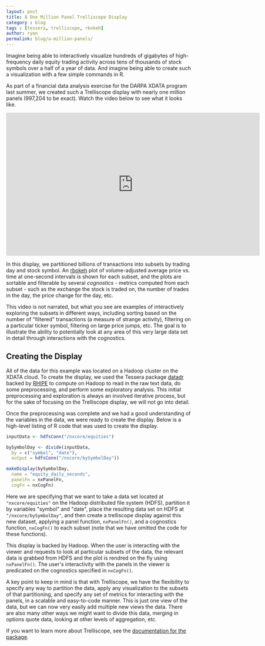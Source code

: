 ```yaml
---
layout: post
title: A One Million Panel Trelliscope Display
category : blog
tags : [tessera, trelliscope, rbokeh]
author: ryan
permalink: blog/a-million-panels/
---
```


Imagine being able to interactively visualize hundreds of gigabytes of high-frequency daily equity trading activity across tens of thousands of stock symbols over a half of a year of data.  And imagine being able to create such a visualization with a few simple commands in R.

<!--more-->

As part of a financial data analysis exercise for the DARPA XDATA program last summer, we created such a Trelliscope display with nearly one million panels (997,204 to be exact).  Watch the video below to see what it looks like.

<iframe width="690" height="389" src="https://www.youtube.com/embed/KatkJx9Ui0o" frameborder="0" allowfullscreen></iframe>

In this display, we partitioned billions of transactions into subsets by trading day and stock symbol.  An [rbokeh](http://hafen.github.io/rbokeh/) plot of volume-adjusted average price vs. time at one-second intervals is shown for each subset, and the plots are sortable and filterable by several *cognostics* - metrics computed from each subset - such as the exchange the stock is traded on, the number of trades in the day, the price change for the day, etc.

<!-- Each panel is for one security symbol for one day.  The plot is the volume adjusted average per-second price vs. time, shown in blue, while a red vertical line for each second extends from the low to high values seen during that second.  For time points at which trades have been flagged by the data provider, an orange point is plotted.  Hovering on points provides additional information. -->

This video is not narrated, but what you see are examples of interactively exploring the subsets in different ways, including sorting based on the number of "filtered" transactions (a measure of strange activity), filtering on a particular ticker symbol, filtering on large price jumps, etc.  The goal is to illustrate the ability to potentially look at any area of this very large data set in detail through interactions with the cognostics.

## Creating the Display ##

All of the data for this example was located on a Hadoop cluster on the XDATA cloud.  To create the display, we used the Tessera package [datadr](http://tessera.io/docs-datadr/) backed by [RHIPE](https://github.com/tesseradata/RHIPE) to compute on Hadoop to read in the raw text data, do some preprocessing, and perform some exploratory analysis.  This initial preprocessing and exploration is always an involved iterative process, but for the sake of focusing on the Trelliscope display, we will not go into detail.

Once the preprocessing was complete and we had a good understanding of the variables in the data, we were ready to create the display.  Below is a high-level listing of R code that was used to create the display.

```r
inputData <- hdfsConn("/nxcore/equities")

bySymbolDay <- divide(inputData,
  by = c("symbol", "date"),
  output = hdfsConn("/nxcore/bySymbolDay"))

makeDisplay(bySymbolDay,
  name = "equity_daily_seconds",
  panelFn = nxPanelFn,
  cogFn = nxCogFn)
```

Here we are specifying that we want to take a data set located at `"nxcore/equities"` on the Hadoop distributed file system (HDFS), partition it by variables "symbol" and "date", place the resulting data set on HDFS at `"/nxcore/bySymbolDay"`, and then create a trelliscope display against this new dataset, applying a panel function, `nxPanelFn()`, and a cognostics function, `nxCogFn()` to each subset (note that we have omitted the code for these functions).

This display is backed by Hadoop.  When the user is interacting with the viewer and requests to look at particular subsets of the data, the relevant data is grabbed from HDFS and the plot is rendred on the fly using `nxPanelFn()`.  The user's interactivity with the panels in the viewer is predicated on the cognostics specified in `nxCogFn()`.

A key point to keep in mind is that with Trelliscope, we have the flexibility to specify any way to partition the data, apply any visualization to the subsets of that partitioning, and specify any set of metrics for interacting with the panels, in a scalable and easy-to-code manner.  This is just one view of the data, but we can now very easily add multiple new views the data.  There are also many other ways we might want to divide this data, merging in options quote data, looking at other levels of aggregation, etc.

If you want to learn more about Trelliscope, see the [documentation for the package](http://tessera.io/docs-trelliscope/).

